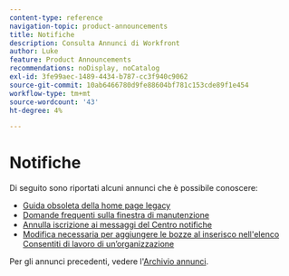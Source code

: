 ```yaml
---
content-type: reference
navigation-topic: product-announcements
title: Notifiche
description: Consulta Annunci di Workfront
author: Luke
feature: Product Announcements
recommendations: noDisplay, noCatalog
exl-id: 3fe99aec-1489-4434-b787-cc3f940c9062
source-git-commit: 10ab6466780d9fe88604bf781c153cde89f1e454
workflow-type: tm+mt
source-wordcount: '43'
ht-degree: 4%

---
```


# Notifiche

Di seguito sono riportati alcuni annunci che è possibile conoscere:

<!--* [Enhanced Analytics deprecation guide](/help/quicksilver/product-announcements/announcements/enhanced-analytics-deprecation.md)-->
* [Guida obsoleta della home page legacy](/help/quicksilver/product-announcements/announcements/legacy-home-deprecation.md)
* [Domande frequenti sulla finestra di manutenzione](../../product-announcements/announcements/maintenance-window-faq.md)
* [Annulla iscrizione ai messaggi del Centro notifiche](unsubscribe-from-ac-messages.md)
* [Modifica necessaria per aggiungere le bozze al inserisco nell&#39;elenco Consentiti di lavoro di un’organizzazione](proofhq-domain-change-workfront.md)



Per gli annunci precedenti, vedere l&#39;[Archivio annunci](announcement-archive/announcement-archive.md).
